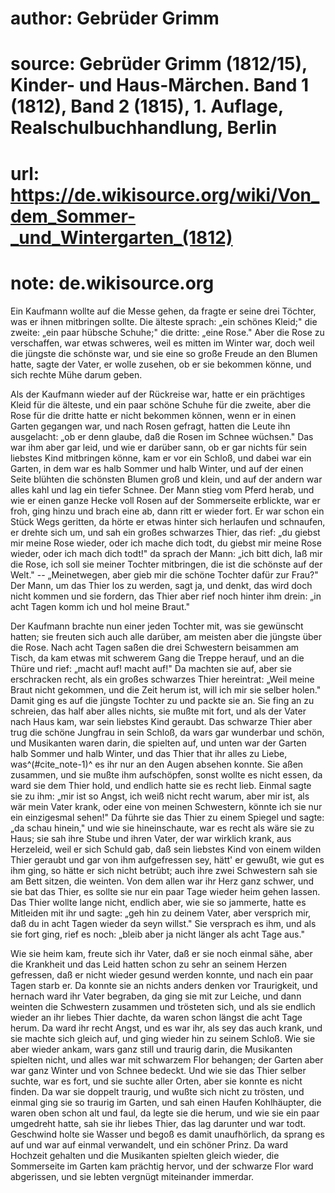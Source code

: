 # author: Gebrüder Grimm
# source: Gebrüder Grimm (1812/15), Kinder- und Haus-Märchen. Band 1 (1812), Band 2 (1815), 1. Auflage, Realschulbuchhandlung, Berlin
# url: https://de.wikisource.org/wiki/Von_dem_Sommer-_und_Wintergarten_(1812)
# note: de.wikisource.org

Ein Kaufmann wollte auf die Messe gehen, da fragte er seine drei Töchter, was er ihnen mitbringen sollte. Die älteste sprach: „ein schönes Kleid;" die zweite: „ein paar hübsche Schuhe;" die dritte: „eine Rose." Aber die Rose zu verschaffen, war etwas schweres, weil es mitten im Winter war, doch weil die jüngste die schönste war, und sie eine so große Freude an den Blumen hatte, sagte der  Vater, er wolle zusehen, ob er sie bekommen könne, und sich rechte Mühe darum geben. 

Als der Kaufmann wieder auf der Rückreise war, hatte er ein prächtiges Kleid für die älteste, und ein paar schöne Schuhe für die zweite, aber die Rose für die dritte hatte er nicht bekommen können, wenn er in einen Garten gegangen war, und nach Rosen gefragt, hatten die Leute ihn ausgelacht: „ob er denn glaube, daß die Rosen im Schnee wüchsen." Das war ihm aber gar leid, und wie er darüber sann, ob er gar nichts für sein liebstes Kind mitbringen könne, kam er vor ein Schloß, und dabei war ein Garten, in dem war es halb Sommer und halb Winter, und auf der einen Seite blühten die schönsten Blumen groß und klein, und auf der andern war alles kahl und lag ein tiefer Schnee. Der Mann stieg vom Pferd herab, und wie er einen ganze Hecke voll Rosen auf der Sommerseite erblickte, war er froh, ging hinzu und brach eine ab, dann ritt er wieder fort. Er war schon ein Stück Wegs geritten, da hörte er etwas hinter sich herlaufen und schnaufen, er drehte sich um, und sah ein großes schwarzes Thier, das rief: „du giebst mir meine Rose wieder, oder ich mache dich todt, du giebst mir meine Rose wieder, oder ich mach dich todt!" da sprach der Mann: „ich bitt dich, laß mir die Rose, ich soll sie meiner  Tochter mitbringen, die ist die schönste auf der Welt." -- „Meinetwegen, aber gieb mir die schöne Tochter dafür zur Frau?" Der Mann, um das Thier los zu werden, sagt ja, und denkt, das wird doch nicht kommen und sie fordern, das Thier aber rief noch hinter ihm drein: „in acht Tagen komm ich und hol meine Braut." 

Der Kaufmann brachte nun einer jeden Tochter mit, was sie gewünscht hatten; sie freuten sich auch alle darüber, am meisten aber die jüngste über die Rose. Nach acht Tagen saßen die drei Schwestern beisammen am Tisch, da kam etwas mit schwerem Gang die Treppe herauf, und an die Thüre und rief: „macht auf! macht auf!" Da machten sie auf, aber sie erschracken recht, als ein großes schwarzes Thier hereintrat: „Weil meine Braut nicht gekommen, und die Zeit herum ist, will ich mir sie selber holen." Damit ging es auf die jüngste Tochter zu und packte sie an. Sie fing an zu schreien, das half aber alles nichts, sie mußte mit fort, und als der Vater nach Haus kam, war sein liebstes Kind geraubt. Das schwarze Thier aber trug die schöne Jungfrau in sein Schloß, da wars gar wunderbar und schön, und Musikanten waren darin, die spielten auf, und unten war der Garten halb Sommer und halb Winter, und das Thier that ihr alles zu  Liebe, was^(#cite_note-1)^ es ihr nur an den Augen absehen konnte. Sie aßen zusammen, und sie mußte ihm aufschöpfen, sonst wollte es nicht essen, da ward sie dem Thier hold, und endlich hatte sie es recht lieb. Einmal sagte sie zu ihm: „mir ist so Angst, ich weiß nicht recht warum, aber mir ist, als wär mein Vater krank, oder eine von meinen Schwestern, könnte ich sie nur ein einzigesmal sehen!" Da führte sie das Thier zu einem Spiegel und sagte: „da schau hinein," und wie sie hineinschaute, war es recht als wäre sie zu Haus; sie sah ihre Stube und ihren Vater, der war wirklich krank, aus Herzeleid, weil er sich Schuld gab, daß sein liebstes Kind von einem wilden Thier geraubt und gar von ihm aufgefressen sey, hätt' er gewußt, wie gut es ihm ging, so hätte er sich nicht betrübt; auch ihre zwei Schwestern sah sie am Bett sitzen, die weinten. Von dem allen war ihr Herz ganz schwer, und sie bat das Thier, es sollte sie nur ein paar Tage wieder heim gehen lassen. Das Thier wollte lange nicht, endlich aber, wie sie so jammerte, hatte es Mitleiden mit ihr und sagte: „geh hin zu deinem Vater, aber versprich mir, daß du in acht Tagen wieder da seyn willst." Sie versprach es ihm, und als sie fort ging, rief es noch: „bleib aber ja nicht länger als acht Tage aus." 

Wie sie heim kam, freute sich ihr Vater,  daß er sie noch einmal sähe, aber die Krankheit und das Leid hatten schon zu sehr an seinem Herzen gefressen, daß er nicht wieder gesund werden konnte, und nach ein paar Tagen starb er. Da konnte sie an nichts anders denken vor Traurigkeit, und hernach ward ihr Vater begraben, da ging sie mit zur Leiche, und dann weinten die Schwestern zusammen und trösteten sich, und als sie endlich wieder an ihr liebes Thier dachte, da waren schon längst die acht Tage herum. Da ward ihr recht Angst, und es war ihr, als sey das auch krank, und sie machte sich gleich auf, und ging wieder hin zu seinem Schloß. Wie sie aber wieder ankam, wars ganz still und traurig darin, die Musikanten spielten nicht, und alles war mit schwarzem Flor behangen; der Garten aber war ganz Winter und von Schnee bedeckt. Und wie sie das Thier selber suchte, war es fort, und sie suchte aller Orten, aber sie konnte es nicht finden. Da war sie doppelt traurig, und wußte sich nicht zu trösten, und einmal ging sie so traurig im Garten, und sah einen Haufen Kohlhäupter, die waren oben schon alt und faul, da legte sie die herum, und wie sie ein paar umgedreht hatte, sah sie ihr liebes Thier, das lag darunter und war todt. Geschwind holte sie Wasser und begoß es damit unaufhörlich, da sprang es auf und war auf einmal verwandelt,  und ein schöner Prinz. Da ward Hochzeit gehalten und die Musikanten spielten gleich wieder, die Sommerseite im Garten kam prächtig hervor, und der schwarze Flor ward abgerissen, und sie lebten vergnügt miteinander immerdar. 

